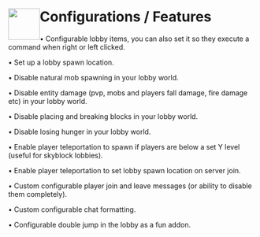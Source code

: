 # <img style="float: left;" height=64px src="https://lobbylib.cf/assets/img/code.svg"> Configurations / Features </img>
<p>• Configurable lobby items, you can also set it so they execute a command when right or left clicked.</p>
<p>• Set up a lobby spawn location.</p>
<p>• Disable natural mob spawning in your lobby world.</p>
<p>• Disable entity damage (pvp, mobs and players fall damage, fire damage etc) in your lobby world.</p>
<p>• Disable placing and breaking blocks in your lobby world.</p>
<p>• Disable losing hunger in your lobby world.</p>
<p>• Enable player teleportation to spawn if players are below a set Y level (useful for skyblock lobbies).</p>
<p>• Enable player teleportation to set lobby spawn location on server join.</p>
<p>• Custom configurable player join and leave messages (or ability to disable them completely).</p>
<p>• Custom configurable chat formatting.</p>
<p>• Configurable double jump in the lobby as a fun addon.</p>
